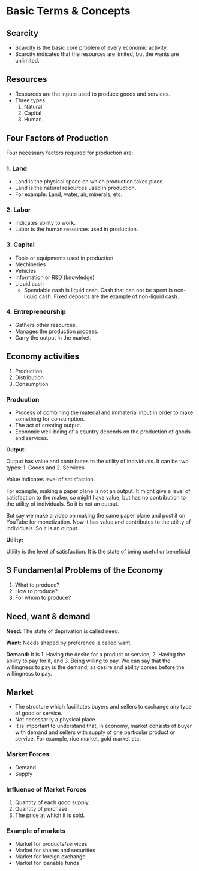 # Basic Terms & Concepts

## Scarcity

- Scarcity is the basic core problem of every economic activity.
- Scarcity indicates that the resources are limited, but the wants are unlimited.

## Resources

- Resources are the inputs used to produce goods and services.
- Three types:
  1. Natural
  2. Capital
  3. Human

## Four Factors of Production

Four necessary factors required for production are:

### 1. Land

- Land is the physical space on which production takes place.
- Land is the natural resources used in production.
- For example: Land, water, air, minerals, etc.

### 2. Labor

- Indicates ability to work.
- Labor is the human resources used in production.

### 3. Capital

- Tools or equipments used in production.
- Mechineries
- Vehicles
- Information or R&D (knowledge)
- Liquid cash
  - Spendable cash is liquid cash. Cash that can not be spent is non-liquid cash. Fixed deposits are the example of non-liquid cash.

### 4. Entrepreneurship

- Gathers other resources.
- Manages the production process.
- Carry the output in the market.

## Economy activities

1. Production
2. Distribution
3. Consumption

### Production

- Process of combining the material and immaterial input in order to make something for consumption.
- The act of creating output.
- Economic well-being of a country depends on the production of goods and services.

**Output:**

Output has value and contributes to the utility of individuals. It can be two types: 1. Goods and 2. Services

Value indicates level of satisfaction.

For example, making a paper plane is not an output. It might give a level of satisfaction to the maker, so might have value, but has no contribution to the utility of individuals. So it is not an output.

But say we make a video on making the same paper plane and post it on YouTube for monetization. Now it has value and contributes to the utility of individuals. So it is an output.

**Utility:**

Utility is the level of satisfaction. It is the state of being useful or beneficial

## 3 Fundamental Problems of the Economy

1. What to produce?
2. How to produce?
3. For whom to produce?

## Need, want & demand

**Need:** The state of deprivation is called need.

**Want:** Needs shaped by preference is called want.

**Demand:** It is 1. Having the desire for a product or service, 2. Having the ability to pay for it, and 3. Being willing to pay. We can say that the willingness to pay is the demand, as desire and ability comes before the willingness to pay.

## Market

- The structure which facilitates buyers and sellers to exchange any type of good or service.
- Not necessarily a physical place.
- It is important to understand that, in economy, market consists of buyer with demand and sellers with supply of one particular product or service. For example, rice market, gold market etc.

### Market Forces

- Demand
- Supply

### Influence of Market Forces

1. Quantity of each good supply.
2. Quantity of purchase.
3. The price at which it is sold.

### Example of markets

- Market for products/services
- Market for shares and securities
- Market for foreign exchange
- Market for loanable funds
